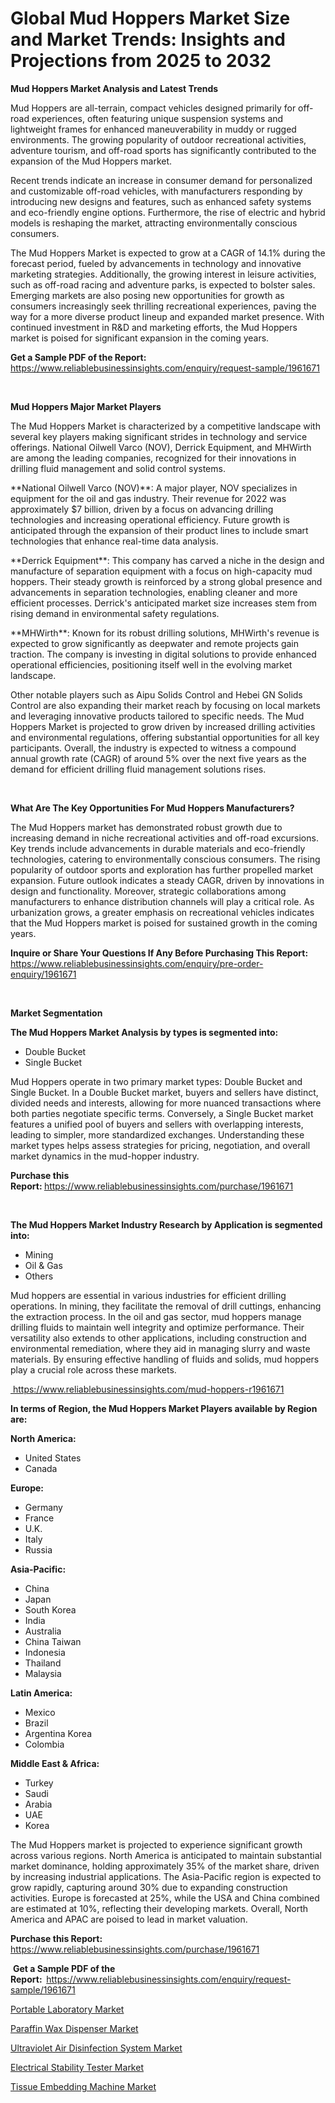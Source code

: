 <p><h1>Global Mud Hoppers Market Size and Market Trends: Insights and Projections from 2025 to 2032</h1></p><p><strong>Mud Hoppers Market Analysis and Latest Trends</strong></p>
<p><p>Mud Hoppers are all-terrain, compact vehicles designed primarily for off-road experiences, often featuring unique suspension systems and lightweight frames for enhanced maneuverability in muddy or rugged environments. The growing popularity of outdoor recreational activities, adventure tourism, and off-road sports has significantly contributed to the expansion of the Mud Hoppers market. </p><p>Recent trends indicate an increase in consumer demand for personalized and customizable off-road vehicles, with manufacturers responding by introducing new designs and features, such as enhanced safety systems and eco-friendly engine options. Furthermore, the rise of electric and hybrid models is reshaping the market, attracting environmentally conscious consumers.</p><p>The Mud Hoppers Market is expected to grow at a CAGR of 14.1% during the forecast period, fueled by advancements in technology and innovative marketing strategies. Additionally, the growing interest in leisure activities, such as off-road racing and adventure parks, is expected to bolster sales. Emerging markets are also posing new opportunities for growth as consumers increasingly seek thrilling recreational experiences, paving the way for a more diverse product lineup and expanded market presence. With continued investment in R&D and marketing efforts, the Mud Hoppers market is poised for significant expansion in the coming years.</p></p>
<p><strong>Get a Sample PDF of the Report:&nbsp;</strong> <a href="https://www.reliablebusinessinsights.com/enquiry/request-sample/1961671?utm_campaign=1138&utm_medium=2&utm_source=Github&utm_content=ia&utm_term=10042025&utm_id=mud-hoppers">https://www.reliablebusinessinsights.com/enquiry/request-sample/1961671</a></p>
<p>&nbsp;</p>
<p><strong>Mud Hoppers Major Market Players</strong></p>
<p><p>The Mud Hoppers Market is characterized by a competitive landscape with several key players making significant strides in technology and service offerings. National Oilwell Varco (NOV), Derrick Equipment, and MHWirth are among the leading companies, recognized for their innovations in drilling fluid management and solid control systems.</p><p>**National Oilwell Varco (NOV)**: A major player, NOV specializes in equipment for the oil and gas industry. Their revenue for 2022 was approximately $7 billion, driven by a focus on advancing drilling technologies and increasing operational efficiency. Future growth is anticipated through the expansion of their product lines to include smart technologies that enhance real-time data analysis.</p><p>**Derrick Equipment**: This company has carved a niche in the design and manufacture of separation equipment with a focus on high-capacity mud hoppers. Their steady growth is reinforced by a strong global presence and advancements in separation technologies, enabling cleaner and more efficient processes. Derrick's anticipated market size increases stem from rising demand in environmental safety regulations.</p><p>**MHWirth**: Known for its robust drilling solutions, MHWirth's revenue is expected to grow significantly as deepwater and remote projects gain traction. The company is investing in digital solutions to provide enhanced operational efficiencies, positioning itself well in the evolving market landscape.</p><p>Other notable players such as Aipu Solids Control and Hebei GN Solids Control are also expanding their market reach by focusing on local markets and leveraging innovative products tailored to specific needs. The Mud Hoppers Market is projected to grow driven by increased drilling activities and environmental regulations, offering substantial opportunities for all key participants. Overall, the industry is expected to witness a compound annual growth rate (CAGR) of around 5% over the next five years as the demand for efficient drilling fluid management solutions rises.</p></p>
<p>&nbsp;</p>
<p><strong>What Are The Key Opportunities For Mud Hoppers Manufacturers?</strong></p>
<p><p>The Mud Hoppers market has demonstrated robust growth due to increasing demand in niche recreational activities and off-road excursions. Key trends include advancements in durable materials and eco-friendly technologies, catering to environmentally conscious consumers. The rising popularity of outdoor sports and exploration has further propelled market expansion. Future outlook indicates a steady CAGR, driven by innovations in design and functionality. Moreover, strategic collaborations among manufacturers to enhance distribution channels will play a critical role. As urbanization grows, a greater emphasis on recreational vehicles indicates that the Mud Hoppers market is poised for sustained growth in the coming years.</p></p>
<p><strong>Inquire or Share Your Questions If Any Before Purchasing This Report:</strong> <a href="https://www.reliablebusinessinsights.com/enquiry/pre-order-enquiry/1961671?utm_campaign=1138&utm_medium=2&utm_source=Github&utm_content=ia&utm_term=10042025&utm_id=mud-hoppers">https://www.reliablebusinessinsights.com/enquiry/pre-order-enquiry/1961671</a></p>
<p>&nbsp;</p>
<p><strong>Market Segmentation</strong></p>
<p><strong>The Mud Hoppers Market Analysis by types is segmented into:</strong></p>
<p><ul><li>Double Bucket</li><li>Single Bucket</li></ul></p>
<p><p>Mud Hoppers operate in two primary market types: Double Bucket and Single Bucket. In a Double Bucket market, buyers and sellers have distinct, divided needs and interests, allowing for more nuanced transactions where both parties negotiate specific terms. Conversely, a Single Bucket market features a unified pool of buyers and sellers with overlapping interests, leading to simpler, more standardized exchanges. Understanding these market types helps assess strategies for pricing, negotiation, and overall market dynamics in the mud-hopper industry.</p></p>
<p><strong>Purchase this Report:&nbsp;</strong><a href="https://www.reliablebusinessinsights.com/purchase/1961671?utm_campaign=1138&utm_medium=2&utm_source=Github&utm_content=ia&utm_term=10042025&utm_id=mud-hoppers">https://www.reliablebusinessinsights.com/purchase/1961671</a></p>
<p>&nbsp;</p>
<p><strong>The Mud Hoppers Market Industry Research by Application is segmented into:</strong></p>
<p><ul><li>Mining</li><li>Oil & Gas</li><li>Others</li></ul></p>
<p><p>Mud hoppers are essential in various industries for efficient drilling operations. In mining, they facilitate the removal of drill cuttings, enhancing the extraction process. In the oil and gas sector, mud hoppers manage drilling fluids to maintain well integrity and optimize performance. Their versatility also extends to other applications, including construction and environmental remediation, where they aid in managing slurry and waste materials. By ensuring effective handling of fluids and solids, mud hoppers play a crucial role across these markets.</p></p>
<p><a href="https://www.reliablebusinessinsights.com/mud-hoppers-r1961671?utm_campaign=1138&utm_medium=2&utm_source=Github&utm_content=ia&utm_term=10042025&utm_id=mud-hoppers">&nbsp;https://www.reliablebusinessinsights.com/mud-hoppers-r1961671</a></p>
<p><strong>In terms of Region, the Mud Hoppers Market Players available by Region are:</strong></p>
<p>
    <p> <strong> North America: </strong>
        <ul>
            <li>United States</li>
            <li>Canada</li>
        </ul>
        </p> 
    <p> <strong> Europe: </strong>
        <ul>
            <li>Germany</li>
            <li>France</li>
            <li>U.K.</li>
            <li>Italy</li>
            <li>Russia</li>
        </ul>
        </p> 
    <p> <strong> Asia-Pacific: </strong>
        <ul>
            <li>China</li>
            <li>Japan</li>
            <li>South Korea</li>
            <li>India</li>
            <li>Australia</li>
            <li>China Taiwan</li>
            <li>Indonesia</li>
            <li>Thailand</li>
            <li>Malaysia</li>
        </ul>
        </p> 
    <p> <strong> Latin America: </strong>
        <ul>
            <li>Mexico</li>
            <li>Brazil</li>
            <li>Argentina Korea</li>
            <li>Colombia</li>
        </ul>
        </p> 
    <p> <strong> Middle East & Africa: </strong>
        <ul>
            <li>Turkey</li>
            <li>Saudi</li>
            <li>Arabia</li>
            <li>UAE</li>
            <li>Korea</li>
        </ul>
    </p>
    </p>
<p><p>The Mud Hoppers market is projected to experience significant growth across various regions. North America is anticipated to maintain substantial market dominance, holding approximately 35% of the market share, driven by increasing industrial applications. The Asia-Pacific region is expected to grow rapidly, capturing around 30% due to expanding construction activities. Europe is forecasted at 25%, while the USA and China combined are estimated at 10%, reflecting their developing markets. Overall, North America and APAC are poised to lead in market valuation.</p></p>
<p><strong>Purchase this Report: </strong><a href="https://www.reliablebusinessinsights.com/purchase/1961671?utm_campaign=1138&utm_medium=2&utm_source=Github&utm_content=ia&utm_term=10042025&utm_id=mud-hoppers">https://www.reliablebusinessinsights.com/purchase/1961671</a></p>
<p>&nbsp;<strong>Get a Sample PDF of the Report:&nbsp;&nbsp;</strong><a href="https://www.reliablebusinessinsights.com/enquiry/request-sample/1961671?utm_campaign=1138&utm_medium=2&utm_source=Github&utm_content=ia&utm_term=10042025&utm_id=mud-hoppers">https://www.reliablebusinessinsights.com/enquiry/request-sample/1961671</a></p>
<p><strong></strong></p>
<p><p><a href="https://github.com/sapsaidamary/Market-Research-Report-List-1/blob/main/portable-laboratory-market.md?utm_campaign=1138&utm_medium=2&utm_source=Github&utm_content=ia&utm_term=10042025&utm_id=mud-hoppers">Portable Laboratory Market</a></p><p><a href="https://github.com/ccreola81/Market-Research-Report-List-1/blob/main/paraffin-wax-dispenser-market.md?utm_campaign=1138&utm_medium=2&utm_source=Github&utm_content=ia&utm_term=10042025&utm_id=mud-hoppers">Paraffin Wax Dispenser Market</a></p><p><a href="https://github.com/vilehoaguy/Market-Research-Report-List-1/blob/main/ultraviolet-air-disinfection-system-market.md?utm_campaign=1138&utm_medium=2&utm_source=Github&utm_content=ia&utm_term=10042025&utm_id=mud-hoppers">Ultraviolet Air Disinfection System Market</a></p><p><a href="https://github.com/bolalfredia7777/Market-Research-Report-List-1/blob/main/electrical-stability-tester-market.md?utm_campaign=1138&utm_medium=2&utm_source=Github&utm_content=ia&utm_term=10042025&utm_id=mud-hoppers">Electrical Stability Tester Market</a></p><p><a href="https://github.com/ravenecashe/Market-Research-Report-List-1/blob/main/tissue-embedding-machine-market.md?utm_campaign=1138&utm_medium=2&utm_source=Github&utm_content=ia&utm_term=10042025&utm_id=mud-hoppers">Tissue Embedding Machine Market</a></p></p>